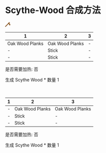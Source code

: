 # Scythe-Wood 合成方法

![Icon](Doc/Recipe/044ac30377fe830459d4b7ef4283a59a.png)

|1|2|3|
|----|-----|-----|
|Oak Wood Planks|Oak Wood Planks|-|
|-|Stick|-|
|-|Stick|-|

是否需要加热: 否

生成 Scythe Wood \* 数量 1
<br/> <br/> <br/> 

|1|2|3|
|----|-----|-----|
|-|Oak Wood Planks|Oak Wood Planks|
|-|Stick|-|
|-|Stick|-|

是否需要加热: 否

生成 Scythe Wood \* 数量 1
<br/> <br/> <br/> 

